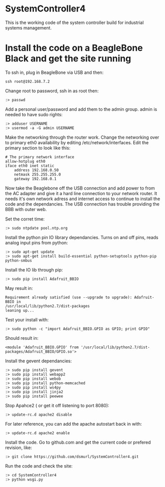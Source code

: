 # SystemController4
This is the working code of the system controller build for industrial systems management.


# Install the code on a BeagleBone Black and get the site running

To ssh in, plug in BeagleBone via USB and then:

	ssh root@192.168.7.2

Change root to password, ssh in as root then:

	:> passwd

Add a personal user/password and add them to the admin group.  admin is needed to have sudo rights:

	:> adduser USERNAME
	:> usermod -a -G admin USERNAME

Make the networking through the router work.  Change the networking over to primary eth0 availability by editing /etc/network/interfaces.  Edit the primary section to look like this:

	# The primary network interface
	allow-hotplug eth0
	iface eth0 inet static
	    address 192.168.0.50
	    netmask 255.255.255.0
	    gateway 192.168.0.1

Now take the Beaglebone off the USB connection and add power to from the AC adapter and give it a hard line connection to your network router.  It needs it's own network adress and internet access to continue to install the code and the dependancies.  The USB connection has trouble providing the BBB with outer web.

Set the corret time:

	:> sudo ntpdate pool.ntp.org

Install the python pin IO library dependancies.  Turns on and off pins, reads analog input 
pins from python:

	:> sudo apt-get update
	:> sudo apt-get install build-essential python-setuptools python-pip python-smbus

Install the IO lib through pip:

	:> sudo pip install Adafruit_BBIO

May result in:

	Requirement already satisfied (use --upgrade to upgrade): Adafruit-BBIO in 
	/usr/local/lib/python2.7/dist-packages
	leaning up...

Test your install with:

	:> sudo python -c "import Adafruit_BBIO.GPIO as GPIO; print GPIO"

Should result in:

	<module 'Adafruit_BBIO.GPIO' from '/usr/local/lib/python2.7/dist-packages/Adafruit_BBIO/GPIO.so'>

Install the gevent dependancies:

	:> sudo pip install gevent
	:> sudo pip install webapp2
	:> sudo pip install webob
	:> sudo pip install python-memcached
	:> sudo pip install ws4py
	:> sudo pip install jinja2
	:> sudo pip install peewee

Stop Apahce2 ( or get it off listening to port 8080):
	
	:> update-rc.d apache2 disable

For later reference, you can add the apache autostart back in with:

	:> update-rc.d apache2 enable

Install the code.  Go to github.com and get the current code or prefered revision, like:

	:> git clone https://github.com/dsmurl/SystemController4.git

Run the code and check the site:

	:> cd SystemController4
	:> python wsgi.py
